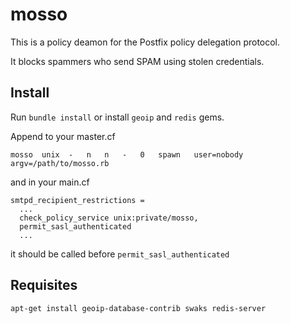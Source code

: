 mosso
=====

This is a policy deamon for the Postfix policy delegation protocol.

It blocks spammers who send SPAM using stolen credentials.
                                                                             
Install
-------

Run `bundle install` or install `geoip` and `redis` gems.

Append to your master.cf

```
mosso  unix  -   n   n   -   0   spawn   user=nobody argv=/path/to/mosso.rb
```

and in your main.cf

```
smtpd_recipient_restrictions =
  ...
  check_policy_service unix:private/mosso,
  permit_sasl_authenticated
  ...
```

it should be called before `permit_sasl_authenticated`

Requisites
----------

```
apt-get install geoip-database-contrib swaks redis-server
```
